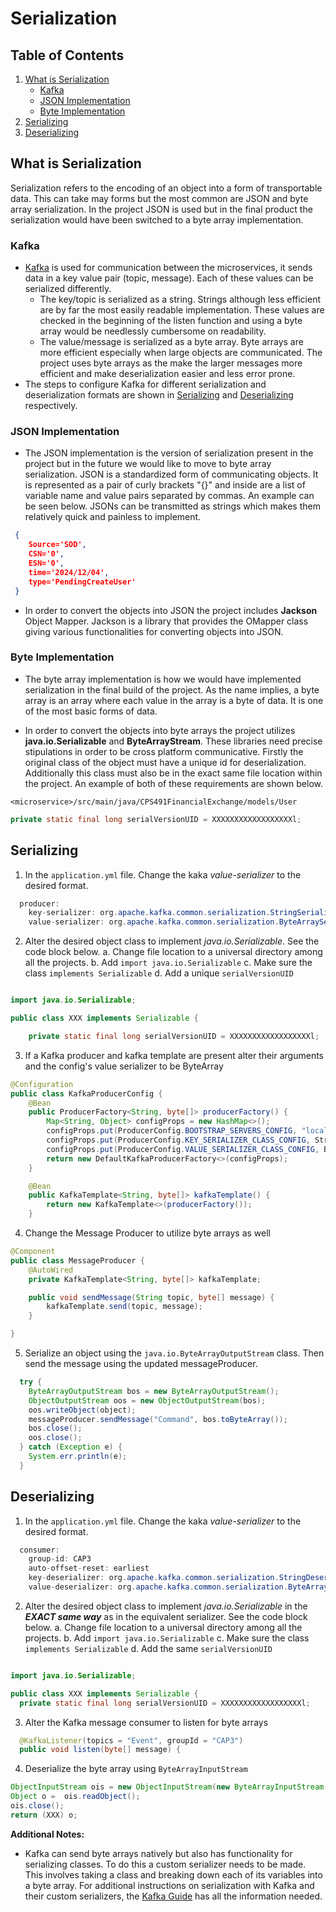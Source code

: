 # Serialization

## Table of Contents
1. [What is Serialization](#what-is-serialization)
    - [Kafka](#kafka)
    - [JSON Implementation](#json-implementation)
    - [Byte Implementation](#byte-implementation)
2. [Serializing](#serializing)
3. [Deserializing](#deserializing)


## What is Serialization

Serialization refers to the encoding of an object into a form of transportable data. This can take may forms but the most common are JSON and byte array serialization. In the project JSON is used but in the final product the serialization would have been switched to a byte array implementation.

### Kafka

- [Kafka](./glossary.md#kafka) is used for communication between the microservices, it sends data in a key value pair (topic, message). Each of these values can be serialized differently. 
  - The key/topic is serialized as a string. Strings although less efficient are by far the most easily readable implementation. These values are checked in the beginning of the listen function and using a byte array would be needlessly cumbersome on readability.
  - The value/message is serialized as a byte array. Byte arrays are more efficient especially when large objects are communicated. The project uses byte arrays as the make the larger messages more efficient and make deserialization easier and less error prone.
- The steps to configure Kafka for different serialization and deserialization formats are shown in [Serializing](#serializing) and [Deserializing](#deserializing) respectively.

### JSON Implementation
- The JSON implementation is the version of serialization present in the project but in the future we would like to move to byte array serialization. JSON is a standardized form of communicating objects. It is represented as a pair of curly brackets "{}" and inside are a list of variable name and value pairs separated by commas. An example can be seen below. JSONs can be transmitted as strings which makes them relatively quick and painless to implement.

```json
 {
    Source='SOD',
    CSN='0',
    ESN='0',
    time='2024/12/04',
    type='PendingCreateUser'
 }
```
- In order to convert the objects into JSON the project includes **Jackson** Object Mapper. Jackson is a library that provides the OMapper class giving various functionalities for converting objects into JSON.

### Byte Implementation
- The byte array implementation is how we would have implemented serialization in the final build of the project. As the name implies, a byte array is an array where each value in the array is a byte of data. It is one of the most basic forms of data. 

- In order to convert the objects into byte arrays the project utilizes **java.io.Serializable** and **ByteArrayStream**. These libraries need precise stipulations in order to be cross platform communicative. Firstly the original class of the object must have a unique id for deserialization. Additionally this class must also be in the exact same file location within the project. An example of both of these requirements are shown below.

```
<microservice>/src/main/java/CPS491FinancialExchange/models/User
```
```java
private static final long serialVersionUID = XXXXXXXXXXXXXXXXXXl;
```

## Serializing
1. In the `application.yml` file. Change the kaka *value-serializer* to the desired format.
```java
  producer:
    key-serializer: org.apache.kafka.common.serialization.StringSerializer
    value-serializer: org.apache.kafka.common.serialization.ByteArraySerializer
```
2. Alter the desired object class to implement *java.io.Serializable*. See the code block below.
 a. Change file location to a universal directory among all the projects.
 b. Add `import java.io.Serializable`
 c. Make sure the class `implements Serializable`
 d. Add a unique `serialVersionUID`
```java

import java.io.Serializable;

public class XXX implements Serializable {

    private static final long serialVersionUID = XXXXXXXXXXXXXXXXXXl;
```

3. If a Kafka producer and kafka template are present alter their arguments and the config's value serializer to be ByteArray
```java
@Configuration
public class KafkaProducerConfig {
    @Bean
    public ProducerFactory<String, byte[]> producerFactory() {
        Map<String, Object> configProps = new HashMap<>();
        configProps.put(ProducerConfig.BOOTSTRAP_SERVERS_CONFIG, "localhost:9092");
        configProps.put(ProducerConfig.KEY_SERIALIZER_CLASS_CONFIG, StringSerializer.class);
        configProps.put(ProducerConfig.VALUE_SERIALIZER_CLASS_CONFIG, ByteArraySerializer.class);
        return new DefaultKafkaProducerFactory<>(configProps);
    }

    @Bean
    public KafkaTemplate<String, byte[]> kafkaTemplate() {
        return new KafkaTemplate<>(producerFactory());
    }
```
 
4. Change the Message Producer to utilize byte arrays as well

```java
@Component
public class MessageProducer {
    @AutoWired
    private KafkaTemplate<String, byte[]> kafkaTemplate;

    public void sendMessage(String topic, byte[] message) {
        kafkaTemplate.send(topic, message);
    }

}
```

5. Serialize an object using the `java.io.ByteArrayOutputStream` class. Then send the message using the updated messageProducer.

```java
  try {
    ByteArrayOutputStream bos = new ByteArrayOutputStream(); 
    ObjectOutputStream oos = new ObjectOutputStream(bos); 
    oos.writeObject(object);
    messageProducer.sendMessage("Command", bos.toByteArray());
    bos.close();
    oos.close();
  } catch (Exception e) {
    System.err.println(e);
  }
```


## Deserializing
1. In the `application.yml` file. Change the kaka *value-serializer* to the desired format.
```java
  consumer:
    group-id: CAP3
    auto-offset-reset: earliest
    key-deserializer: org.apache.kafka.common.serialization.StringDeserializer
    value-deserializer: org.apache.kafka.common.serialization.ByteArrayDeserializer
```

2. Alter the desired object class to implement *java.io.Serializable* in the ***EXACT same way*** as in the equivalent serializer. See the code block below.
 a. Change file location to a universal directory among all the projects.
 b. Add `import java.io.Serializable`
 c. Make sure the class `implements Serializable`
 d. Add the same `serialVersionUID`
```java

import java.io.Serializable;

public class XXX implements Serializable {
  private static final long serialVersionUID = XXXXXXXXXXXXXXXXXXl;
```

3. Alter the Kafka message consumer to listen for byte arrays

```java
  @KafkaListener(topics = "Event", groupId = "CAP3")
  public void listen(byte[] message) {
```

4. Deserialize the byte array using `ByteArrayInputStream`

```java
ObjectInputStream ois = new ObjectInputStream(new ByteArrayInputStream(s));
Object o =  ois.readObject();
ois.close();
return (XXX) o;
```

**Additional Notes:**
- Kafka can send byte arrays natively but also has functionality for serializing classes. To do this a custom serializer needs to be made. This involves taking a class and breaking down each of its variables into a byte array. For additional instructions on serialization with Kafka and their custom serializers, the [Kafka Guide](https://assets.confluent.io/m/1b509accf21490f0/original/20170707-EB-Confluent_Kafka_Definitive-Guide_Complete.pdf?utm_medium=sem&utm_source=google&utm_campaign=ch.sem_br.nonbrand_tp.prs_tgt.dsa_mt.dsa_rgn.namer_lng.eng_dv.all_con.resources&utm_term=&placement=&device=c&creative=&session_ref=https://www.google.com/&_ga=2.184418662.1944723477.1710451033-617771951.1706545305&_gac=1.54811353.1710538902.CjwKCAjw48-vBhBbEiwAzqrZVCIsQwlz8YAm89yDBWUPNwq5MXOJxu_Y_YeTeuPnXDAu0ynByia5OBoCTgkQAvD_BwE) has all the information needed.
